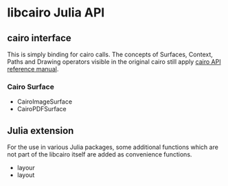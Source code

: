 libcairo Julia API
==================

cairo interface
---------------

This is simply binding for cairo calls. The concepts of Surfaces, Context, Paths and Drawing operators visible in the original cairo still apply [cairo API reference manual](http://www.cairographics.org/manual/).

### Cairo Surface 

+ CairoImageSurface
+ CairoPDFSurface



Julia extension
---------------

For the use in various Julia packages, some additional functions which are not part of the libcairo itself are added as convenience functions.

+ layour
+ layout
